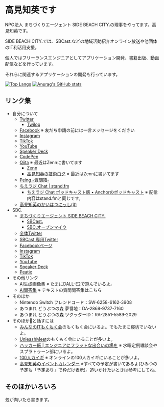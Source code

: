 # 高見知英です
NPO法人 まちづくりエージェント SIDE BEACH CITY.の理事をやってます。高見知英です。

SIDE BEACH CITY.では、SBCast.などの地域活動紹介オンライン放送や他団体のIT利活用支援。

個人ではフリーランスエンジニアとしてアプリケーション開発、書籍出版、動画配信などを行っています。

それらに関連するアプリケーションの開発も行っています。

[![Top Langs](https://github-readme-stats.vercel.app/api/top-langs/?username=TakamiChie&layout=compact)](https://github.com/anuraghazra/github-readme-stats) [![Anurag's GitHub stats](https://github-readme-stats.vercel.app/api?username=TakamiChie)](https://github.com/anuraghazra/github-readme-stats)

## リンク集

* 自分について
  * [Twitter](https://twitter.com/TakamiChie)
    * [Twilog](https://twilog.org/TakamiChie)
  * [Facebook](https://www.facebook.com/TakamiChie/) ※ 友だち申請の前には一言メッセージをください
  * [Instagram](https://www.instagram.com/takamichie/)
  * [TikTok](https://www.tiktok.com/@takamichie)
  * [YouTube](https://www.youtube.com/channel/UCCBU_oPmEe9l9s_xNaWu6gQ)
  * [Speaker Deck](https://speakerdeck.com/takamichie/)
  * [CodePen](https://codepen.io/TakamiChie)
  * [Qiita](https://qiita.com/TakamiChie) ※ 最近はZennに書いてます
    * [Zenn](https://zenn.dev/takamichie)
    * [高見知英の技術ログ](https://devblog.onpu-tamago.net/) ※ 最近はZennに書いてます
  * [Peing \-質問箱\-](https://peing.net/ja/takamichie)
  * [ちえラジ Chat \| stand\.fm](https://stand.fm/channels/5f7a95b2f04555115d70a146)
    * [ちえラジ Chat ポッドキャスト版 • Anchorのポッドキャスト](https://anchor.fm/takamichie) ※ 配信内容はstand.fmと同じです。
  * [高見知英のかいはつにっし\(β\)](https://blog.onpu-tamago.net/)
* SBC.
  * [まちづくりエージェント SIDE BEACH CITY\.](https://sbc.yokohama/)
    * [SBCast\.](https://sbc.yokohama/sbcast)
    * [SBC\.オープンマイク](https://sbc.yokohama/sbc-openmic)
  * [全体Twitter](https://twitter.com/sidebeachcity)
  * [SBCast.専用Twitter](https://twitter.com/sbcast045)
  * [Facebookページ](https://www.facebook.com/realcityagentsbc)
  * [Instagram](https://www.instagram.com/sbc.yokohama/)
  * [TikTok](https://www.tiktok.com/@sbc.yokohama)
  * [YouTube](https://www.youtube.com/channel/UCXIlDY1V9Aff-jp_ByHJPOQ)
  * [Speaker Deck](https://speakerdeck.com/cityagentsbc)
  * [Peatix](https://sbc-community.peatix.com/)
* その他リンク
  * [AI生成画像集](https://photos.app.goo.gl/FwDNi87SGGJxoEnQ9) ※ たまにDALL-E2で遊んでいるよ。
  * [AI問答集](https://takamichie.notion.site/67c7609855084fd186f9e059ab70f327?v=12aa62c17a4640b0b4e087eea283d7ab) ※ テキストの質問問答集はこちら
* そのほか
  * Nintendo Switch フレンドコード：SW-6258-6162-3908
  * あつまれ どうぶつの森 夢番地：DA-2868-9737-7160
  * あつまれ どうぶつの森 ツクッターID：RA-2851-5589-2029
* そのほか👧と話すには
  * [みんなのITもくもく会](https://itmokumoku.connpass.com/)のもくもく会にいるよ。でもたまに寝坊でいないよ。
  * [UnleashMeet](https://www.unleash-meet.info/)のもくもく会にいることが多いよ。
  * [ハッカー飯 \| エンジニアにフラットな出会いの場を](https://hackermeshi.com/profiles/711) ※ 水曜定例雑談会やスプラトゥーン部にいるよ。
  * [100人カイギ](https://100ninkaigi.com/) ※ オンラインの100人カイギにいることが多いよ。
  * [高見知英のイベントカレンダー](http://bit.ly/takamichie_event) ※すべての予定が書いてあるよ(ひみつの予定も「予定あり」で枠だけ表示)。追いかけたいときは参考にしてね。
  
## そのほかいろいろ

気が向いたら書きます。

<!--
**TakamiChie/TakamiChie** is a ✨ _special_ ✨ repository because its `README.md` (this file) appears on your GitHub profile.

Here are some ideas to get you started:

- 🔭 I’m currently working on ...
- 🌱 I’m currently learning ...
- 👯 I’m looking to collaborate on ...
- 🤔 I’m looking for help with ...
- 💬 Ask me about ...
- 📫 How to reach me: ...
- 😄 Pronouns: ...
- ⚡ Fun fact: ...
-->
